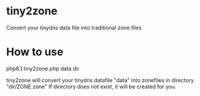 # tiny2zone
Convert your tinydns data file into traditional zone files

# How to use
php8.1 tiny2zone.php data dir

tiny2zone will convert your tinydns datafile "data" into zonefiles in directory "dir/ZONE.zone"
If directory does not exist, it will be created for you. 

